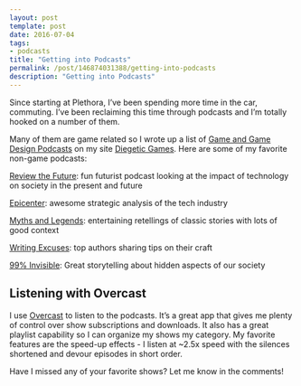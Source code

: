 ```yaml
---
layout: post
template: post
date: 2016-07-04
tags:
- podcasts
title: "Getting into Podcasts"
permalink: /post/146874031388/getting-into-podcasts
description: "Getting into Podcasts"
---
```

<p>Since starting at Plethora, I’ve been spending more time in the car, commuting. I’ve been reclaiming this time through podcasts and I’m totally hooked on a number of them.</p><p>Many of them are game related so I wrote up a list of&nbsp;<a href="http://diegeticgames.com/learn/podcasts">Game and Game Design Podcasts</a>&nbsp;on my site <a href="diegeticgames.com">Diegetic Games</a>. Here are some of my favorite non-game podcasts:</p><p><a href="reviewthefuture.com">Review the Future</a>: fun futurist podcast looking at the impact of technology on society in the present and future</p><p><a href="http://exponent.fm/">Epicenter</a>: awesome strategic analysis of the tech industry</p><p><a href="https://www.mythpodcast.com/">Myths and Legends</a>: entertaining retellings of classic stories with lots of good context</p><p><a href="http://www.writingexcuses.com/">Writing Excuses</a>: top authors sharing tips on their craft</p><p><a href="http://99percentinvisible.org/">99% Invisible</a>: Great storytelling about hidden aspects of our society</p><h2>Listening with Overcast</h2><p>I use <a href="overcast.fm">Overcast</a>&nbsp;to listen to the podcasts. It’s a great app that gives me plenty of control over show subscriptions and downloads. It also has a great playlist capability so I can organize my shows my category. My favorite features are the speed-up effects - I listen at ~2.5x speed with the silences shortened and devour episodes in short order.</p><p>Have I missed any of your favorite shows? Let me know in the comments!</p>